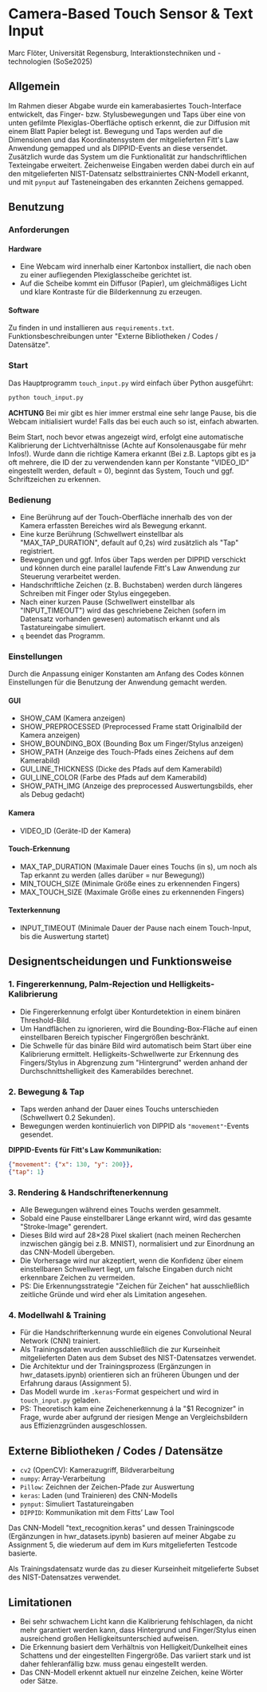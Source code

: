 # Camera-Based Touch Sensor & Text Input
Marc Flöter, Universität Regensburg, Interaktionstechniken und -technologien (SoSe2025)


## Allgemein

Im Rahmen dieser Abgabe wurde ein kamerabasiertes Touch-Interface entwickelt, das Finger- bzw. Stylusbewegungen und Taps über eine von unten gefilmte Plexiglas-Oberfläche optisch erkennt, die zur Diffusion mit einem Blatt Papier belegt ist.
Bewegung und Taps werden auf die Dimensionen und das Koordinatensystem der mitgelieferten Fitt's Law Anwendung gemapped und als DIPPID-Events an diese versendet.
Zusätzlich wurde das System um die Funktionalität zur handschriftlichen Texteingabe erweitert. Zeichenweise Eingaben werden dabei durch ein auf den mitgelieferten NIST-Datensatz selbsttrainiertes CNN-Modell erkannt, und mit `pynput` auf Tasteneingaben des erkannten Zeichens gemapped.


## Benutzung

### Anforderungen

#### Hardware

- Eine Webcam wird innerhalb einer Kartonbox installiert, die nach oben zu einer aufliegenden Plexiglasscheibe gerichtet ist.
- Auf die Scheibe kommt ein Diffusor (Papier), um gleichmäßiges Licht und klare Kontraste für die Bilderkennung zu erzeugen.

#### Software
Zu finden in und installieren aus `requirements.txt`.
Funktionsbeschreibungen unter "Externe Bibliotheken / Codes / Datensätze".


### Start

Das Hauptprogramm `touch_input.py` wird einfach über Python ausgeführt:

```bash
python touch_input.py
```
**ACHTUNG**
Bei mir gibt es hier immer erstmal eine sehr lange Pause, bis die Webcam initialisiert wurde! Falls das bei euch auch so ist, einfach abwarten.

Beim Start, noch bevor etwas angezeigt wird, erfolgt eine automatische Kalibrierung der Lichtverhältnisse (Achte auf Konsolenausgabe für mehr Infos!). Wurde dann die richtige Kamera erkannt (Bei z.B. Laptops gibt es ja oft mehrere, die ID der zu verwendenden kann per Konstante "VIDEO_ID" eingestellt werden, default = 0), beginnt das System, Touch und ggf. Schriftzeichen zu erkennen.


### Bedienung

- Eine Berührung auf der Touch-Oberfläche innerhalb des von der Kamera erfassten Bereiches wird als Bewegung erkannt.
- Eine kurze Berührung (Schwellwert einstellbar als "MAX_TAP_DURATION", default auf 0,2s) wird zusätzlich als "Tap" registriert.
- Bewegungen und ggf. Infos über Taps werden per DIPPID verschickt und können durch eine parallel laufende Fitt's Law Anwendung zur Steuerung verarbeitet werden.
- Handschriftliche Zeichen (z. B. Buchstaben) werden durch längeres Schreiben mit Finger oder Stylus eingegeben.
- Nach einer kurzen Pause (Schwellwert einstellbar als "INPUT_TIMEOUT") wird das geschriebene Zeichen (sofern im Datensatz vorhanden gewesen) automatisch erkannt und als Tastatureingabe simuliert.
- `q` beendet das Programm.

### Einstellungen

Durch die Anpassung einiger Konstanten am Anfang des Codes können Einstellungen für die Benutzung der Anwendung gemacht werden.

#### GUI
- SHOW_CAM (Kamera anzeigen)
- SHOW_PREPROCESSED (Preprocessed Frame statt Originalbild der Kamera anzeigen)
- SHOW_BOUNDING_BOX (Bounding Box um Finger/Stylus anzeigen)
- SHOW_PATH (Anzeige des Touch-Pfads eines Zeichens auf dem Kamerabild)
- GUI_LINE_THICKNESS (Dicke des Pfads auf dem Kamerabild)
- GUI_LINE_COLOR (Farbe des Pfads auf dem Kamerabild)
- SHOW_PATH_IMG (Anzeige des preprocessed Auswertungsbilds, eher als Debug gedacht)

#### Kamera
- VIDEO_ID (Geräte-ID der Kamera)

#### Touch-Erkennung
- MAX_TAP_DURATION (Maximale Dauer eines Touchs (in s), um noch als Tap erkannt zu werden (alles darüber = nur Bewegung))
- MIN_TOUCH_SIZE (Minimale Größe eines zu erkennenden Fingers)
- MAX_TOUCH_SIZE (Maximale Größe eines zu erkennenden Fingers)

#### Texterkennung
- INPUT_TIMEOUT (Minimale Dauer der Pause nach einem Touch-Input, bis die Auswertung startet)


## Designentscheidungen und Funktionsweise

### 1. Fingererkennung, Palm-Rejection und Helligkeits-Kalibrierung

- Die Fingererkennung erfolgt über Konturdetektion in einem binären Threshold-Bild.
- Um Handflächen zu ignorieren, wird die Bounding-Box-Fläche auf einen einstellbaren Bereich typischer Fingergrößen beschränkt.
- Die Schwelle für das binäre Bild wird automatisch beim Start über eine Kalibrierung ermittelt. Helligkeits-Schwellwerte zur Erkennung des Fingers/Stylus in Abgrenzung zum "Hintergrund" werden anhand der Durchschnittshelligkeit des Kamerabildes berechnet. 


### 2. Bewegung & Tap

- Taps werden anhand der Dauer eines Touchs unterschieden (Schwellwert 0.2 Sekunden).
- Bewegungen werden kontinuierlich von DIPPID als `"movement"`-Events gesendet.

**DIPPID-Events für Fitt's Law Kommunikation:**
```json
{"movement": {"x": 130, "y": 200}}, 
{"tap": 1}
```

### 3. Rendering & Handschriftenerkennung

- Alle Bewegungen während eines Touchs werden gesammelt.
- Sobald eine Pause einstellbarer Länge erkannt wird, wird das gesamte "Stroke-Image" gerendert.
- Dieses Bild wird auf 28×28 Pixel skaliert (nach meinen Recherchen inzwischen gängig bei z.B. MNIST), normalisiert und zur Einordnung an das CNN-Modell übergeben.
- Die Vorhersage wird nur akzeptiert, wenn die Konfidenz über einem einstellbaren Schwellwert liegt, um falsche Eingaben durch nicht erkennbare Zeichen zu vermeiden.
- PS: Die Erkennungsstrategie "Zeichen für Zeichen" hat ausschließlich zeitliche Gründe und wird eher als Limitation angesehen.


### 4. Modellwahl & Training

- Für die Handschrifterkennung wurde ein eigenes Convolutional Neural Network (CNN) trainiert.
- Als Trainingsdaten wurden ausschließlich die zur Kurseinheit mitgelieferten Daten aus dem Subset des NIST-Datensatzes verwendet.
- Die Architektur und der Trainingsprozess (Ergänzungen in hwr_datasets.ipynb) orientieren sich an früheren Übungen und der Erfahrung daraus (Assignment 5).
- Das Modell wurde im `.keras`-Format gespeichert und wird in `touch_input.py` geladen.
- PS: Theoretisch kam eine Zeichenerkennung á la "$1 Recognizer" in Frage, wurde aber aufgrund der riesigen Menge an Vergleichsbildern aus Effizienzgründen ausgeschlossen.


## Externe Bibliotheken / Codes / Datensätze

- `cv2` (OpenCV): Kamerazugriff, Bildverarbeitung
- `numpy`: Array-Verarbeitung
- `Pillow`: Zeichnen der Zeichen-Pfade zur Auswertung
- `keras`: Laden (und Trainieren) des CNN-Modells
- `pynput`: Simuliert Tastatureingaben
- `DIPPID`: Kommunikation mit dem Fitts’ Law Tool

Das CNN-Modell "text_recognition.keras" und dessen Trainingscode (Ergänzungen in hwr_datasets.ipynb) basieren auf meiner Abgabe zu Assignment 5, die wiederum auf dem im Kurs mitgelieferten Testcode basierte.

Als Trainingsdatensatz wurde das zu dieser Kurseinheit mitgelieferte Subset des NIST-Datensatzes verwendet.


## Limitationen

- Bei sehr schwachem Licht kann die Kalibrierung fehlschlagen, da nicht mehr garantiert werden kann, dass Hintergrund und Finger/Stylus einen ausreichend großen Helligkeitsunterschied aufweisen.
- Die Erkennung basiert dem Verhältnis von Helligkeit/Dunkelheit eines Schattens und der eingestellten Fingergröße. Das variiert stark und ist daher fehleranfällig bzw. muss genau eingestellt werden.
- Das CNN-Modell erkennt aktuell nur einzelne Zeichen, keine Wörter oder Sätze.
